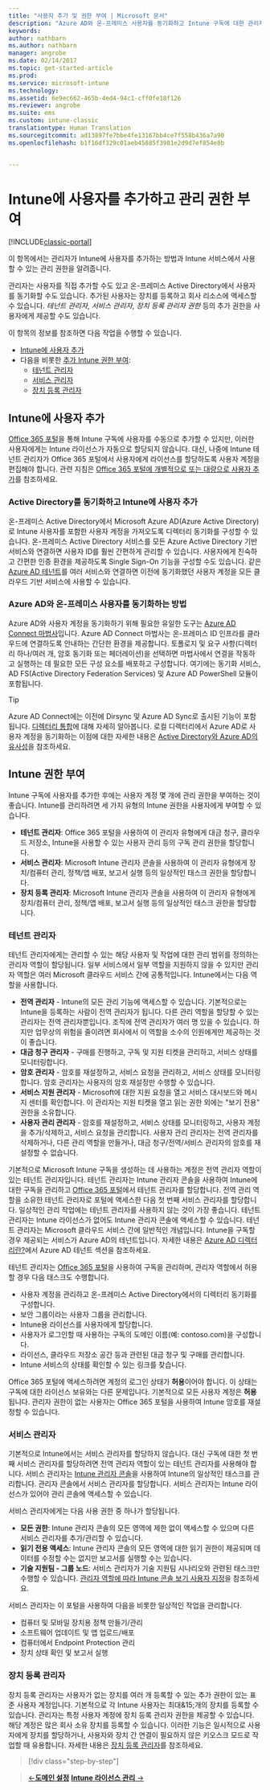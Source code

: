 ```yaml
---
title: "사용자 추가 및 권한 부여 | Microsoft 문서"
description: "Azure AD와 온-프레미스 사용자를 동기화하고 Intune 구독에 대한 관리자 권한 부여"
keywords: 
author: nathbarn
ms.author: nathbarn
manager: angrobe
ms.date: 02/14/2017
ms.topic: get-started-article
ms.prod: 
ms.service: microsoft-intune
ms.technology: 
ms.assetid: 6e9ec662-465b-4ed4-94c1-cff0fe18f126
ms.reviewer: angrobe
ms.suite: ems
ms.custom: intune-classic
translationtype: Human Translation
ms.sourcegitcommit: ad13897fe7bbe4fe13167bb4ce7f558b436a7a90
ms.openlocfilehash: b1f16df329c01aeb45885f3981e2d9d7ef854e8b


---
```


# <a name="add-users-and-give-administrative-permission-to-intune"></a>Intune에 사용자를 추가하고 관리 권한 부여

[!INCLUDE[classic-portal](../includes/classic-portal.md)]

이 항목에서는 관리자가 Intune에 사용자를 추가하는 방법과 Intune 서비스에서 사용할 수 있는 관리 권한을 알려줍니다.

관리자는 사용자를 직접 추가할 수도 있고 온-프레미스 Active Directory에서 사용자를 동기화할 수도 있습니다. 추가된 사용자는 장치를 등록하고 회사 리소스에 액세스할 수 있습니다. *테넌트 관리자*, *서비스 관리자*, *장치 등록 관리자 권한* 등의 추가 권한을 사용자에게 제공할 수도 있습니다.

이 항목의 정보를 참조하면 다음 작업을 수행할 수 있습니다.

- [Intune에 사용자 추가](#add-users-to-intune)
- 다음을 비롯한 [추가 Intune 권한 부여](#grant-intune-permissions):
  - [테넌트 관리자](#tenant-administrator)
  - [서비스 관리자](#service-administrator)
  - [장치 등록 관리자](#device-enrollment-managers)

## <a name="add-users-to-intune"></a>Intune에 사용자 추가
[Office 365 포털](http://go.microsoft.com/fwlink/p/?LinkId=698854)을 통해 Intune 구독에 사용자를 수동으로 추가할 수 있지만, 이러한 사용자에게는 Intune 라이선스가 자동으로 할당되지 않습니다. 대신, 나중에 Intune 테넌트 관리자가 Office 365 포털에서 사용자에게 라이선스를 할당하도록 사용자 계정을 편집해야 합니다. 관련 지침은 [Office 365 포털에 개별적으로 또는 대량으로 사용자 추가](https://support.office.com/article/Add-users-individually-or-in-bulk-to-Office-365-Admin-Help-1970f7d6-03b5-442f-b385-5880b9c256ec)를 참조하세요.

### <a name="sync-active-directory-and-add-users-to-intune"></a>Active Directory를 동기화하고 Intune에 사용자 추가
온-프레미스 Active Directory에서 Microsoft Azure AD(Azure Active Directory)로 Intune 사용자를 포함한 사용자 계정을 가져오도록 디렉터리 동기화를 구성할 수 있습니다. 온-프레미스 Active Directory 서비스를 모든 Azure Active Directory 기반 서비스와 연결하면 사용자 ID를 훨씬 간편하게 관리할 수 있습니다. 사용자에게 친숙하고 간편한 인증 환경을 제공하도록 Single Sign-On 기능을 구성할 수도 있습니다. 같은 [Azure AD 테넌트](https://azure.microsoft.com/documentation/articles/active-directory-aadconnect/)를 여러 서비스와 연결하면 이전에 동기화했던 사용자 계정을 모든 클라우드 기반 서비스에 사용할 수 있습니다.

### <a name="how-to-sync-on-premises-users-with-azure-ad"></a>Azure AD와 온-프레미스 사용자를 동기화하는 방법
Azure AD와 사용자 계정을 동기화하기 위해 필요한 유일한 도구는 [Azure AD Connect 마법사](https://www.microsoft.com/download/details.aspx?id=47594)입니다. Azure AD Connect 마법사는 온-프레미스 ID 인프라를 클라우드에 연결하도록 안내하는 간단한 환경을 제공합니다.  토폴로지 및 요구 사항(디렉터리 하나/여러 개, 암호 동기화 또는 페더레이션)을 선택하면 마법사에서 연결을 작동하고 실행하는 데 필요한 모든 구성 요소를 배포하고 구성합니다. 여기에는 동기화 서비스, AD FS(Active Directory Federation Services) 및 Azure AD PowerShell 모듈이 포함됩니다.

> [!TIP]
> Azure AD Connect에는 이전에 Dirsync 및 Azure AD Sync로 출시된 기능이 포함됩니다. [디렉터리 통합](http://technet.microsoft.com/library/jj573653.aspx)에 대해 자세히 알아봅니다. 로컬 디렉터리에서 Azure AD로 사용자 계정을 동기화하는 이점에 대한 자세한 내용은 [Active Directory와 Azure AD의 유사성](http://technet.microsoft.com/library/dn518177.aspx)을 참조하세요.

## <a name="grant-intune-permissions"></a>Intune 권한 부여

Intune 구독에 사용자를 추가한 후에는 사용자 계정 몇 개에 관리 권한을 부여하는 것이 좋습니다. Intune를 관리하려면 세 가지 유형의 Intune 권한을 사용자에게 부여할 수 있습니다.
-   **테넌트 관리자**: Office 365 포털을 사용하여 이 관리자 유형에게 대금 청구, 클라우드 저장소, Intune을 사용할 수 있는 사용자 관리 등의 구독 관리 권한을 할당합니다.
-   **서비스 관리자**: Microsoft Intune 관리자 콘솔을 사용하여 이 관리자 유형에게 장치/컴퓨터 관리, 정책/앱 배포, 보고서 실행 등의 일상적인 태스크 권한을 할당합니다.
-   **장치 등록 관리자**: Microsoft Intune 관리자 콘솔을 사용하여 이 관리자 유형에게 장치/컴퓨터 관리, 정책/앱 배포, 보고서 실행 등의 일상적인 태스크 권한을 할당합니다.


### <a name="tenant-administrator"></a>테넌트 관리자


테넌트 관리자에게는 관리할 수 있는 해당 사용자 및 작업에 대한 관리 범위를 정의하는 관리자 역할이 할당됩니다. 일부 서비스에서 일부 역할을 지원하지 않을 수 있지만 관리자 역할은 여러 Microsoft 클라우드 서비스 간에 공통적입니다. Intune에서는 다음 역할을 사용합니다.
- **전역 관리자** - Intune의 모든 관리 기능에 액세스할 수 있습니다. 기본적으로는 Intune을 등록하는 사람이 전역 관리자가 됩니다. 다른 관리 역할을 할당할 수 있는 관리자는 전역 관리자뿐입니다. 조직에 전역 관리자가 여러 명 있을 수 있습니다. 하지만 업무상의 위험을 줄이려면 회사에서 이 역할을 소수의 인원에게만 제공하는 것이 좋습니다.
- **대금 청구 관리자** - 구매를 진행하고, 구독 및 지원 티켓을 관리하고, 서비스 상태를 모니터링합니다.
- **암호 관리자** - 암호를 재설정하고, 서비스 요청을 관리하고, 서비스 상태를 모니터링합니다. 암호 관리자는 사용자의 암호 재설정만 수행할 수 있습니다.
- **서비스 지원 관리자** - Microsoft에 대한 지원 요청을 열고 서비스 대시보드와 메시지 센터를 확인합니다. 이 관리자는 지원 티켓을 열고 읽는 권한 외에는 "보기 전용" 권한을 소유합니다.
- **사용자 관리 관리자** - 암호를 재설정하고, 서비스 상태를 모니터링하고, 사용자 계정을 추가/삭제하고, 서비스 요청을 관리합니다. 사용자 관리 관리자는 전역 관리자를 삭제하거나, 다른 관리 역할을 만들거나, 대금 청구/전역/서비스 관리자의 암호를 재설정할 수 없습니다.

기본적으로 Microsoft Intune 구독을 생성하는 데 사용하는 계정은 전역 관리자 역할이 있는 테넌트 관리자입니다. 테넌트 관리자는 Intune 관리자 콘솔을 사용하여 Intune에 대한 구독을 관리하고 [Office 365 포털](http://go.microsoft.com/fwlink/p/?LinkId=698854)에서 테넌트 관리자를 할당합니다. 전역 관리 역할을 소유한 테넌트 관리자로 포털에 액세스한 다음 첫 번째 서비스 관리자를 할당합니다. 일상적인 관리 작업에는 테넌트 관리자를 사용하지 않는 것이 가장 좋습니다. 테넌트 관리자는 Intune 라이선스가 없어도 Intune 관리자 콘솔에 액세스할 수 있습니다. 테넌트 관리자는 Microsoft 클라우드 서비스 간에 일반적인 개념입니다. Intune을 구독할 경우 제공되는 서비스가 Azure AD의 테넌트입니다. 자세한 내용은 [Azure AD 디렉터리란?](http://technet.microsoft.com/library/jj573650.aspx)에서 Azure AD 테넌트 섹션을 참조하세요.

테넌트 관리자는 [Office 365 포털](http://go.microsoft.com/fwlink/p/?LinkId=698854)을 사용하여 구독을 관리하며, 관리자 역할에서 허용할 경우 다음 태스크도 수행합니다.

- 사용자 계정을 관리하고 온-프레미스 Active Directory에서의 디렉터리 동기화를 구성합니다.
- 보안 그룹이라는 사용자 그룹을 관리합니다.
- Intune용 라이선스를 사용자에게 할당합니다.
- 사용자가 로그인할 때 사용하는 구독의 도메인 이름(예: contoso.com)을 구성합니다.
- 라이선스, 클라우드 저장소 공간 등과 관련된 대금 청구 및 구매를 관리합니다.
- Intune 서비스의 상태를 확인할 수 있는 링크를 찾습니다.

Office 365 포털에 액세스하려면 계정의 로그인 상태가 **허용**이어야 합니다. 이 상태는 구독에 대한 라이선스 보유와는 다른 문제입니다. 기본적으로 모든 사용자 계정은 **허용**됩니다. 관리자 권한이 없는 사용자는 Office 365 포털을 사용하여 Intune 암호를 재설정할 수 있습니다.

### <a name="service-administrator"></a>서비스 관리자

기본적으로 Intune에서는 서비스 관리자를 할당하지 않습니다. 대신 구독에 대한 첫 번째 서비스 관리자를 할당하려면 전역 관리자 역할이 있는 테넌트 관리자를 사용해야 합니다. 서비스 관리자는 [Intune 관리자 콘솔](https://manage.microsoft.com/)을 사용하여 Intune의 일상적인 태스크를 관리합니다. 관리자 콘솔에서 서비스 관리자를 할당합니다. 서비스 관리자는 Intune 라이선스가 있어야 관리 콘솔에 액세스할 수 있습니다.

서비스 관리자에게는 다음 사용 권한 중 하나가 할당됩니다.
- **모든 권한**: Intune 관리자 콘솔의 모든 영역에 제한 없이 액세스할 수 있으며 다른 서비스 관리자를 추가/관리할 수 있습니다.
- **읽기 전용 액세스**: Intune 관리자 콘솔의 모든 영역에 대한 읽기 권한이 제공되며 데이터를 수정할 수는 없지만 보고서를 실행할 수는 있습니다.
- **기술 지원팀 - 그룹 노드**: 서비스 관리자가 기술 지원팀 시나리오와 관련된 태스크만 수행할 수 있습니다. [관리자 역할에 따라 Intune 콘솔 보기 사용자 지정](/intune/deploy-use/control-what-admins-can-see-in-the-microsoft-intune-admin-console)을 참조하세요.

서비스 관리자는 이 포털을 사용하여 다음을 비롯한 일상적인 작업을 관리합니다.

- 컴퓨터 및 모바일 장치용 정책 만들기/관리
- 소프트웨어 업데이트 및 앱 업로드/배포
- 컴퓨터에서 Endpoint Protection 관리
- 장치 상태 확인 및 보고서 실행

### <a name="device-enrollment-managers"></a>장치 등록 관리자

장치 등록 관리자는 사용자가 없는 장치를 여러 개 등록할 수 있는 추가 권한이 있는 표준 사용자 계정입니다. 기본적으로 각 Intune 사용자는 최대&15;개의 장치를 등록할 수 있습니다. 관리자는 특정 사용자 계정에 장치 등록 관리자 권한을 제공할 수 있습니다. 해당 계정은 많은 회사 소유 장치를 등록할 수 있습니다. 이러한 기능은 일시적으로 사용자에게 장치를 할당하거나, 사용자와 장치 간 연결이 필요하지 않은 키오스크 모드로 작업할 때 유용합니다. 자세한 내용은 [장치 등록 관리자](https://docs.microsoft.com/intune/deploy-use/enroll-corporate-owned-devices-with-the-device-enrollment-manager-in-microsoft-intune)를 참조하세요.

>[!div class="step-by-step"]

>[&larr;**도메인 설정**](.\start-with-a-paid-subscription-to-microsoft-intune-step-2.md)     [**Intune 라이선스 관리** &rarr;](.\start-with-a-paid-subscription-to-microsoft-intune-step-4.md)  



<!--HONumber=Feb17_HO3-->


